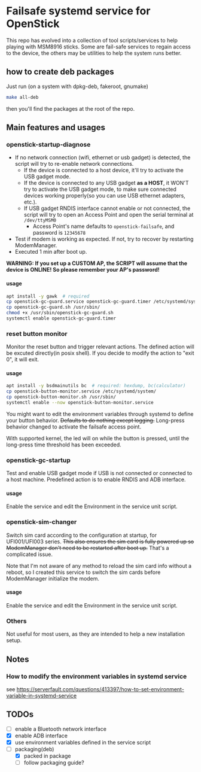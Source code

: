 # Failsafe systemd service for OpenStick

This repo has evolved into a collection of tool scripts/services to
help playing with MSM8916 sticks. Some are fail-safe services to regain
access to the device, the others may be utilities to help the system
runs better.

## how to create deb packages

Just run (on a system with dpkg-deb, fakeroot, gnumake)

```sh
make all-deb
```

then you'll find the packages at the root of the repo.

## Main features and usages
 
### openstick-startup-diagnose

+ If no network connection (wifi, ethernet or usb gadget) is detected,
  the script will try to re-enable network connections.
  + If the device is connected to a host device, it'll try to activate
    the USB gadget mode.
  + If the device is connected to any USB gadget __as a HOST__, it WON'T
    try to activate the USB gadget mode, to make sure connected devices
    working properly(so you can use USB ethernet adapters, etc.).
  + If USB gadget RNDIS interface cannot enable or not connected, the
    script will try to open an Access Point and open the serial terminal
    at `/dev/ttyMSM0`
    + Access Point's name defaults to `openstick-failsafe`, and password is
      `12345678`
+ Test if modem is working as expected. If not, try to recover by restarting
  ModemManager.
+ Executed 1 min after boot up.

__WARNING: If you set up a CUSTOM AP, the SCRIPT will assume that the device is ONLINE! So please remember your AP's password!__

#### usage

```bash
apt install -y gawk  # required
cp openstick-gc-guard.service openstick-gc-guard.timer /etc/systemd/system/
cp openstick-gc-guard.sh /usr/sbin/
chmod +x /usr/sbin/openstick-gc-guard.sh
systemctl enable openstick-gc-guard.timer
```

### reset button monitor

Monitor the reset button and trigger relevant actions. The defined action will be
excuted directly(in posix shell). If you decide to modify the action to "exit 0",
it will exit.

#### usage

```bash
apt install -y bsdmainutils bc  # required: hexdump, bc(calculator)
cp openstick-button-monitor.service /etc/systemd/system/
cp openstick-button-monitor.sh /usr/sbin/
systemctl enable --now openstick-button-monitor.service
```

You might want to edit the environment variables through systemd to
define your button behavior. ~~Defaults to do nothing except logging.~~
Long-press behavior changed to activate the failsafe access point.

With supported kernel, the led will on while the button is pressed,
until the long-press time threshold has been exceeded.

### openstick-gc-startup

Test and enable USB gadget mode if USB is not connected or connected to a host
machine. Predefined action is to enable RNDIS and ADB interface.

#### usage

Enable the service and edit the Environment in the service unit script.

### openstick-sim-changer

Switch sim card according to the configuration at startup, for UFI001/UFI003
series. ~~This also ensures the sim card is fully powered up so ModemManager
don't need to be restarted after boot up.~~ That's a complicated issue.

Note that I'm not aware of any method to reload the sim card info without a
reboot, so I created this service to switch the sim cards before ModemManager
initialize the modem.

#### usage

Enable the service and edit the Environment in the service unit script.

### Others

Not useful for most users, as they are intended to help a new installation setup.

## Notes

### How to modify the environment variables in systemd service

see https://serverfault.com/questions/413397/how-to-set-environment-variable-in-systemd-service
 
## TODOs

+ [ ] enable a Bluetooth network interface
+ [x] enable ADB interface
+ [x] use environment variables defined in the service script
+ [ ] packaging(deb)
  - [x] packed in package
  - [ ] follow packaging guide?
